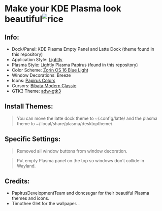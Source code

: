 # Make your KDE Plasma look beautiful![rice](https://user-images.githubusercontent.com/117046865/210187462-aa1a0964-a36d-4af1-b12a-35c5b5e7c6bf.png)
## Info: 
* Dock/Panel: KDE Plasma Empty Panel and Latte Dock (theme found in this repository)
* Application Style: [Lightly](https://github.com/Luwx/Lightly)
* Plasma Style: Lightly Plasma Papirus (found in this repository)
* Color Scheme: [Zorin OS 16 Blue Light](https://store.kde.org/p/1890164)
* Window Decorations: Breeze
* Icons: [Papirus Colors](https://store.kde.org/p/1651940)
* Cursors: [Bibata Modern Classic](https://github.com/ful1e5/Bibata_Cursor)
* GTK3 Theme: [adw-gtk3](https://github.com/lassekongo83/adw-gtk3)
## Install Themes:
> You can move the latte dock theme to ~/.config/latte/ and the plasma theme to ~/.local/share/plasma/desktoptheme/
## Specific Settings:
> Removed all window buttons from window decoration.

> Put empty Plasma panel on the top so windows don't collide in Wayland.

## Credits: 
* PapirusDevelopmentTeam and doncsugar for their beautiful Plasma themes and icons.
* Timothee Glet for the wallpaper.
.
